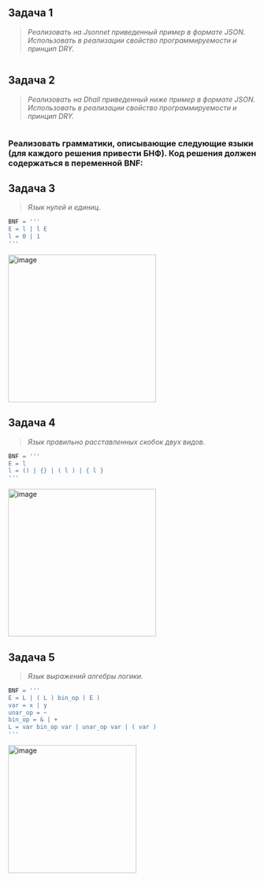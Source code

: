 ## Задача 1
> _Реализовать на Jsonnet приведенный пример в формате JSON. Использовать в реализации свойство программируемости и принцип DRY._

```jsonnet

```

## Задача 2
> _Реализовать на Dhall приведенный ниже пример в формате JSON. Использовать в реализации свойство программируемости и принцип DRY._

```

```

### Реализовать грамматики, описывающие следующие языки (для каждого решения привести БНФ). Код решения должен содержаться в переменной BNF:
## Задача 3
> _Язык нулей и единиц._

```py
BNF = '''
E = l | l E
l = 0 | 1 
'''
```
<img width="300" alt="image" src="https://github.com/user-attachments/assets/82964706-d28f-441f-b47a-529b6db19e04">

## Задача 4
> _Язык правильно расставленных скобок двух видов._

```py
BNF = '''
E = l 
l = () | {} | ( l ) | { l }
'''
```
<img width="300" alt="image" src="https://github.com/user-attachments/assets/87ea90e9-e814-404f-8b25-69620a74b21a">


## Задача 5
> _Язык выражений алгебры логики._

```py
BNF = '''
E = L | ( L ) bin_op ( E )
var = x | y
unar_op = ~
bin_op = & | +
L = var bin_op var | unar_op var | ( var ) 
'''
```
<img width="260" alt="image" src="https://github.com/user-attachments/assets/ccbeb2bf-e41c-40bd-a49d-423fe4f50522">

